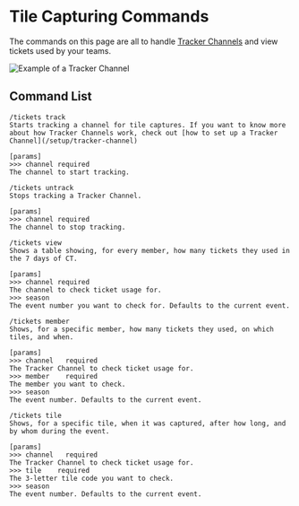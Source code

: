 # Tile Capturing Commands

The commands on this page are all to handle [Tracker Channels](/setup/tracker-channel) and view tickets used by your teams.

![Example of a Tracker Channel](/img/example-tracker-channel.png)

## Command List

```command
/tickets track
Starts tracking a channel for tile captures. If you want to know more about how Tracker Channels work, check out [how to set up a Tracker Channel](/setup/tracker-channel)

[params]
>>> channel required
The channel to start tracking.
```

```command
/tickets untrack
Stops tracking a Tracker Channel.

[params]
>>> channel required
The channel to stop tracking.
```

```command
/tickets view
Shows a table showing, for every member, how many tickets they used in the 7 days of CT.

[params]
>>> channel required
The channel to check ticket usage for.
>>> season
The event number you want to check for. Defaults to the current event.
```

```command
/tickets member
Shows, for a specific member, how many tickets they used, on which tiles, and when.

[params]
>>> channel   required
The Tracker Channel to check ticket usage for.
>>> member    required
The member you want to check.
>>> season
The event number. Defaults to the current event.
```

```command
/tickets tile
Shows, for a specific tile, when it was captured, after how long, and by whom during the event.

[params]
>>> channel   required
The Tracker Channel to check ticket usage for.
>>> tile    required
The 3-letter tile code you want to check.
>>> season
The event number. Defaults to the current event.
```
